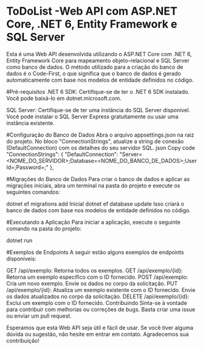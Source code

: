 # ToDoList -Web API com ASP.NET Core, .NET 6, Entity Framework e SQL Server

Esta é uma Web API desenvolvida utilizando o ASP.NET Core com .NET 6, Entity Framework Core para mapeamento objeto-relacional e SQL Server como banco de dados. O método utilizado para a criação do banco de dados é o Code-First, o que significa que o banco de dados é gerado automaticamente com base nos modelos de entidade definidos no código.

#Pré-requisitos
.NET 6 SDK: Certifique-se de ter o .NET 6 SDK instalado. Você pode baixá-lo em dotnet.microsoft.com.

SQL Server: Certifique-se de ter uma instância do SQL Server disponível. Você pode instalar o SQL Server Express gratuitamente ou usar uma instância existente.

#Configuração do Banco de Dados
Abra o arquivo appsettings.json na raiz do projeto.
No bloco "ConnectionStrings", atualize a string de conexão (DefaultConnection) com os detalhes do seu servidor SQL.
json
Copy code
"ConnectionStrings": {
  "DefaultConnection": "Server=<NOME_DO_SERVIDOR>;Database=<NOME_DO_BANCO_DE_DADOS>;User Id=<USUARIO>;Password=<SENHA>;"
},

#Migrações do Banco de Dados
Para criar o banco de dados e aplicar as migrações iniciais, abra um terminal na pasta do projeto e execute os seguintes comandos:

dotnet ef migrations add Inicial
dotnet ef database update
Isso criará o banco de dados com base nos modelos de entidade definidos no código.

#Executando a Aplicação
Para iniciar a aplicação, execute o seguinte comando na pasta do projeto:

dotnet run

#Exemplos de Endpoints
A seguir estão alguns exemplos de endpoints disponíveis:

GET /api/exemplo: Retorna todos os exemplos.
GET /api/exemplo/{id}: Retorna um exemplo específico com o ID fornecido.
POST /api/exemplo: Cria um novo exemplo. Envie os dados no corpo da solicitação.
PUT /api/exemplo/{id}: Atualiza um exemplo existente com o ID fornecido. Envie os dados atualizados no corpo da solicitação.
DELETE /api/exemplo/{id}: Exclui um exemplo com o ID fornecido.
Contribuindo
Sinta-se à vontade para contribuir com melhorias ou correções de bugs. Basta criar uma issue ou enviar um pull request.

Esperamos que esta Web API seja útil e fácil de usar. Se você tiver alguma dúvida ou sugestão, não hesite em entrar em contato. Agradecemos sua contribuição!
